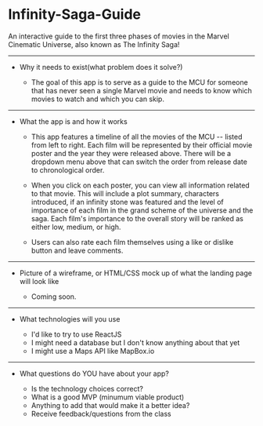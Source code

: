 # Infinity-Saga-Guide
 An interactive guide to the first three phases of movies in the Marvel Cinematic Universe, also known as The Infinity Saga!

******************************

* Why it needs to exist(what problem does it solve?)

  * The goal of this app is to serve as a guide to the MCU for someone that has never seen a single Marvel movie and needs to know which movies to watch and which you can skip.

******************************

* What the app is and how it works

  * This app features a timeline of all the movies of the MCU -- listed from left to right. Each film will be represented by their official movie poster and the year they were released above. There will be a dropdown menu above that can switch the order from release date to chronological order.

  * When you click on each poster, you can view all information related to that movie. This will include a plot summary, characters introduced, if an infinity stone was featured and the level of importance of each film in the grand scheme of the universe and the saga. Each film's importance to the overall story will be ranked as either low, medium, or high.

  * Users can also rate each film themselves using a like or dislike button and leave comments.

******************************

* Picture of a wireframe, or HTML/CSS mock up of what the landing page will look like

  * Coming soon.

******************************

* What technologies will you use

  * I'd like to try to use ReactJS
  * I might need a database but I don't know anything about that yet
  * I might use a Maps API like MapBox.io
  
******************************
  
* What questions do YOU have about your app?

  * Is the technology choices correct?
  * What is a good MVP (minumum viable product)
  * Anything to add that would make it a better idea?
  * Receive feedback/questions from the class
